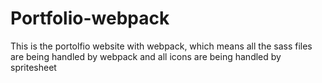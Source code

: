 # Portfolio-webpack
This is the portolfio website with webpack, which means all the sass files are being handled by webpack and all icons are being handled by spritesheet
